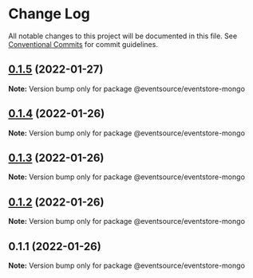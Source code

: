 # Change Log

All notable changes to this project will be documented in this file.
See [Conventional Commits](https://conventionalcommits.org) for commit guidelines.

## [0.1.5](https://github.com/thomasvargiu/eventsource-ts/compare/@eventsource/eventstore-mongo@0.1.4...@eventsource/eventstore-mongo@0.1.5) (2022-01-27)

**Note:** Version bump only for package @eventsource/eventstore-mongo





## [0.1.4](https://github.com/thomasvargiu/eventsource-ts/compare/@eventsource/eventstore-mongo@0.1.3...@eventsource/eventstore-mongo@0.1.4) (2022-01-26)

**Note:** Version bump only for package @eventsource/eventstore-mongo





## [0.1.3](https://github.com/thomasvargiu/eventsource-ts/compare/@eventsource/eventstore-mongo@0.1.2...@eventsource/eventstore-mongo@0.1.3) (2022-01-26)

**Note:** Version bump only for package @eventsource/eventstore-mongo





## [0.1.2](https://github.com/thomasvargiu/eventsource-ts/compare/@eventsource/eventstore-mongo@0.1.1...@eventsource/eventstore-mongo@0.1.2) (2022-01-26)

**Note:** Version bump only for package @eventsource/eventstore-mongo





## 0.1.1 (2022-01-26)

**Note:** Version bump only for package @eventsource/eventstore-mongo
